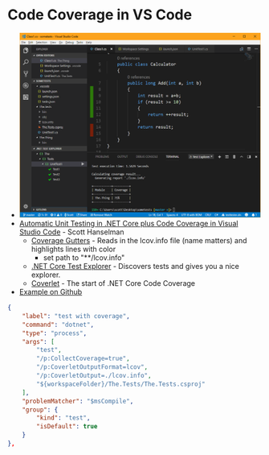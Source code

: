 # Code Coverage in VS Code

- ![](./img/cover.png)
- [Automatic Unit Testing in .NET Core plus Code Coverage in Visual Studio Code](https://www.hanselman.com/blog/AutomaticUnitTestingInNETCorePlusCodeCoverageInVisualStudioCode.aspx) - Scott Hanselman
    - [Coverage Gutters](https://marketplace.visualstudio.com/items?itemName=ryanluker.vscode-coverage-gutters) - Reads in the lcov.info file (name matters) and highlights lines with color
        - set path to "**/lcov.info"
    - [.NET Core Test Explorer](https://marketplace.visualstudio.com/items?itemName=ryanluker.vscode-coverage-gutters) - Discovers tests and gives you a nice explorer.
    - [Coverlet](https://github.com/tonerdo/coverlet/) - The start of .NET Core Code Coverage
- [Example on Github](https://github.com/shanselman/dotnetcoreunittestingwithcoverageinvscode)

``` json
{
    "label": "test with coverage",
    "command": "dotnet",
    "type": "process",
    "args": [
        "test",
        "/p:CollectCoverage=true",
        "/p:CoverletOutputFormat=lcov",
        "/p:CoverletOutput=./lcov.info",
        "${workspaceFolder}/The.Tests/The.Tests.csproj"
    ],
    "problemMatcher": "$msCompile",
    "group": {
        "kind": "test",
        "isDefault": true
    }
},
```